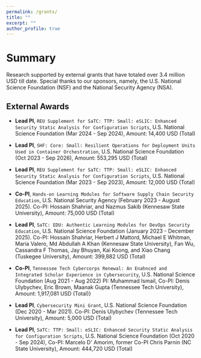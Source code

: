 ```yaml
---
permalink: /grants/
title: ""
excerpt: ""
author_profile: true
---
```


# Summary 

Research supported by external grants that have totaled over 3.4 million USD till date. Special thanks to our sponsors, namely, the U.S. National Science Foundation (NSF) and the National Security Agency (NSA).  

## External Awards 

- **Lead PI**, `REU Supplement for SaTC: TTP: Small: eSLIC: Enhanced Security Static Analysis for Configuration Scripts`, U.S. National Science Foundation (Mar 2024 - Sep 2024), Amount: 14,400 USD (Total)

- **Lead PI**, `SHF: Core: Small: Resilient Operations for Deployment Units Used in Container Orchestration`, U.S. National Science Foundation (Oct 2023 - Sep 2026), Amount: 553,295 USD (Total)

- **Lead PI**, `REU Supplement for SaTC: TTP: Small: eSLIC: Enhanced Security Static Analysis for Configuration Scripts`, U.S. National Science Foundation (Mar 2023 - Sep 2023), Amount: 12,000 USD (Total)

- **Co-PI**, `Hands-on Learning Modules for Software Supply Chain Security Education`, U.S. National Security Agency (February 2023 - August 2025). Co-PI: Hossain Shahriar, and Nazmus Sakib (Kennesaw State University), Amount: 75,000 USD (Total)
  
- **Lead PI**, `SaTC: EDU: Authentic Learning Modules for DevOps Security Education`, U.S. National Science Foundation (January 2023 - December 2025). Co-PI: Hossain Shahriar, Herbert J Mattord, Michael E Whitman, Maria Valero, Md Abdullah A Khan (Kennesaw State University), Fan Wu, Cassandra F Thomas, Jay Bhuyan, Kai Koong, and Xiao Chang (Tuskegee University), Amount: 399,882 USD (Total)

- **Co-PI**, `Tennessee Tech Cybercorps Renewal: An Enahnced and Integrated Scholar Experience in Cybersecurity`, U.S. National Science Foundation (Aug 2021 - Aug 2022) PI: Muhammad Ismail, Co-PI: Denis Ulybychev, Eric Brown, Maanak Gupta (Tennessee Tech University), Amount: 1,917,081 USD (Total)} 

- **Lead PI**, `Cybersecurity Mini Grant`, U.S. National Science Foundation (Dec 2020 - Mar 2021). Co-PI: Denis Ulybychev (Tennessee Tech University), Amount: 5,000 USD (Total)

- **Lead PI**, `SaTC: TTP: Small: eSLIC: Enhanced Security Static Analysis for Configuration Scripts`, U.S. National Science Foundation (Oct 2020 - Sep 2024), Co-PI: Marcelo D' Amorim, former Co-PI Chris Parnin (NC State University), Amount: 444,720 USD (Total)